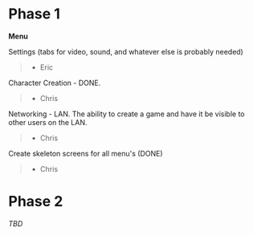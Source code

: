 # Phase 1 #

**Menu**

Settings (tabs for video, sound, and whatever else is probably needed)
> - Eric

Character Creation - DONE.
> - Chris

Networking - LAN. The ability to create a game and have it be visible to other users on the LAN.
> - Chris

Create skeleton screens for all menu's (DONE)
> - Chris

# Phase 2 #

_TBD_